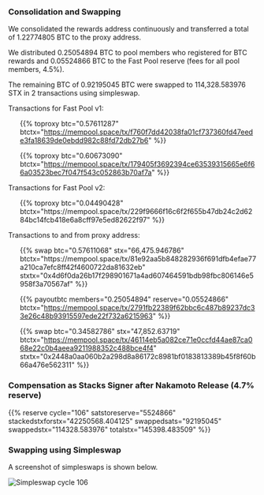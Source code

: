 ---
---

### Consolidation and Swapping

We consolidated the rewards address continuously and transferred a total of 1.22774805 BTC to the proxy address.

We distributed 0.25054894 BTC to pool members who registered for BTC rewards and 0.05524866 BTC to the Fast Pool reserve (fees for all pool members, 4.5%).

The remaining BTC of 0.92195045 BTC were swapped to 114,328.583976 STX in 2 transactions using simpleswap.

Transactions for Fast Pool v1:

<ul>

{{% toproxy btc="0.57611287"
  btctx="https://mempool.space/tx/f760f7dd42038fa01cf737360fd47eede3fa18639de0ebdd982c88fd72db27b6" %}}

{{% toproxy btc="0.60673090"
  btctx="https://mempool.space/tx/179405f3692394ce63539315665e6f66a03523bec7f047f543c052863b70af7a" %}}

</ul>

Transactions for Fast Pool v2:

<ul>
{{% toproxy btc="0.04490428"
btctx="https://mempool.space/tx/229f9666f16c6f2f655b47db24c2d6284bc14fcb418e6a8cff97e5ed82622f97" %}}

</ul>

Transactions to and from proxy address:

<ul>
{{% swap btc="0.57611068" stx="66,475.946786"
  btctx="https://mempool.space/tx/81e92aa5b848282936f691dfb4efae77a210ca7efc8ff42f4600722da81632eb"
  stxtx="0x4d6f0da26b17f298901671a4ad607464591bdb98fbc806146e5958f3a70567af" %}}

{{% payoutbtc members="0.25054894" reserve="0.05524866"
  btctx="https://mempool.space/tx/2791fb22389f62bbc6c487b89237dc33e26c48b93915597ede22f732a6215963"
  %}}

{{% swap btc="0.34582786" stx="47,852.63719"
  btctx="https://mempool.space/tx/46114eb5a082ce71e0ccfd44ae87ca068e22c0b4aeea9211988352c488bce4f4"
  stxtx="0x2448a0aa060b2a298d8a86172c8981bf0183813389b45f8f60b66a476e562311" %}}

</ul>

### Compensation as Stacks Signer after Nakamoto Release (4.7% reserve)

{{% reserve cycle="106" satstoreserve="5524866"
stackedstxforstx="42250568.404125" swappedsats="92195045"
swappedstx="114328.583976" totalstx="145398.483509" %}}

### Swapping using Simpleswap

A screenshot of simpleswaps is shown below.

![Simpleswap cycle 106](/img/cycles/106-simpleswap.png)
